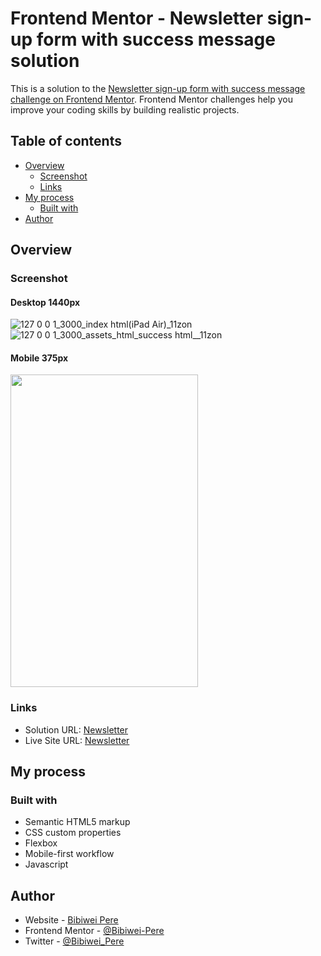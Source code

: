 # Frontend Mentor - Newsletter sign-up form with success message solution

This is a solution to the [Newsletter sign-up form with success message challenge on Frontend Mentor](https://www.frontendmentor.io/challenges/newsletter-signup-form-with-success-message-3FC1AZbNrv). Frontend Mentor challenges help you improve your coding skills by building realistic projects. 

## Table of contents

- [Overview](#overview)
  - [Screenshot](#screenshot)
  - [Links](#links)
- [My process](#my-process)
  - [Built with](#built-with)
- [Author](#author)

## Overview

### Screenshot

#### Desktop 1440px
![127 0 0 1_3000_index html(iPad Air)_11zon](https://github.com/Bibiwei-Pere/Newsletter/assets/106984663/bece6650-1589-452a-941e-ad1ebb761286)
![127 0 0 1_3000_assets_html_success html__11zon](https://github.com/Bibiwei-Pere/Newsletter/assets/106984663/f22a8e79-63a4-43b4-b932-aa5dcbe13357)

#### Mobile 375px
<img src="https://github.com/Bibiwei-Pere/Newsletter/assets/106984663/a6235c94-b0f7-4921-a682-6f6eb1bd1d1f" width="300px" height="500px">


### Links

- Solution URL: [Newsletter](https://github.com/Bibiwei-Pere/Newsletter)
- Live Site URL: [Newsletter](https://Newsletter01.netlify.app)

## My process

### Built with

- Semantic HTML5 markup
- CSS custom properties
- Flexbox
- Mobile-first workflow
- Javascript

## Author

- Website - [Bibiwei Pere](https://perebibiwei.netlify.app)
- Frontend Mentor - [@Bibiwei-Pere](https://www.frontendmentor.io/profile/Bibiwei-Pere)
- Twitter - [@Bibiwei_Pere](https://www.twitter.com/Bibiwei_Pere)
